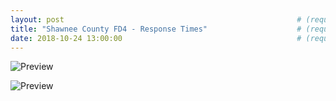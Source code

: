 ```yaml
---
layout: post                                                    # (require) default post layout
title: "Shawnee County FD4 - Response Times"                    # (require) a string title
date: 2018-10-24 13:00:00                                       # (require) a post date
---
```

![Preview](https://github.com/williamtrimble/williamtrimble.github.io/raw/master/static/img/SNCOFD4_80.PNG)

![Preview](https://github.com/williamtrimble/williamtrimble.github.io/raw/master/static/img/SNCOFD4_81.PNG)

